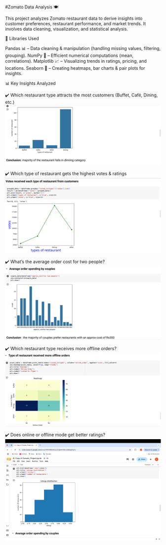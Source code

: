 #Zomato Data Analysis 🍽️

This project analyzes Zomato restaurant data to derive insights into customer preferences, restaurant performance, and market trends. It involves data cleaning, visualization, and statistical analysis.

🔧 Libraries Used

Pandas 📊 – Data cleaning & manipulation (handling missing values, filtering, grouping).
NumPy 🔢 – Efficient numerical computations (mean, correlations).
Matplotlib 📈 – Visualizing trends in ratings, pricing, and locations.
Seaborn 🎨 – Creating heatmaps, bar charts & pair plots for insights.

📊 Key Insights Analyzed

✔️ Which restaurant type attracts the most customers (Buffet, Café, Dining, etc.)
![Alt Text](type_rest.png)

✔️ Which type of restaurant gets the highest votes & ratings
![Alt Text](https://github.com/ujjawal-dss/Zomato-Data-Analysis-Project/blob/main/vote_recived.png)

✔️ What’s the average order cost for two people?
![Alt Text](https://github.com/ujjawal-dss/Zomato-Data-Analysis-Project/blob/main/avg_order_couples.png)

✔️ Which restaurant type receives more offline orders?
![Alt Text](https://github.com/ujjawal-dss/Zomato-Data-Analysis-Project/blob/main/offline_order.png)

✔️ Does online or offline mode get better ratings?
![Alt Text](https://github.com/ujjawal-dss/Zomato-Data-Analysis-Project/blob/main/max_rating.png)
